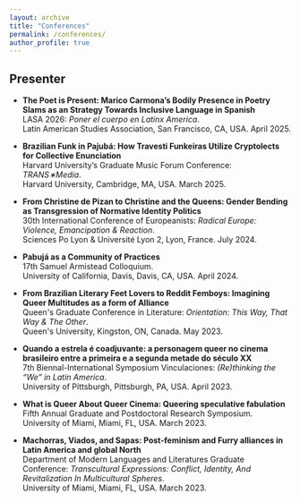 ```yaml
---
layout: archive
title: "Conferences"
permalink: /conferences/
author_profile: true
---
```


## Presenter

- **The Poet is Present: Marico Carmona’s Bodily Presence in Poetry Slams as an Strategy Towards Inclusive Language in Spanish**  
  LASA 2026: *Poner el cuerpo en Latinx America*.  
  Latin American Studies Association, San Francisco, CA, USA. April 2025.

- **Brazilian Funk in Pajubá: How Travesti Funkeiras Utilize Cryptolects for Collective Enunciation**  
  Harvard University’s Graduate Music Forum Conference: *TRANS∗Media*.  
  Harvard University, Cambridge, MA, USA. March 2025.

- **From Christine de Pizan to Christine and the Queens: Gender Bending as Transgression of Normative Identity Politics**  
  30th International Conference of Europeanists: *Radical Europe: Violence, Emancipation & Reaction*.  
  Sciences Po Lyon & Université Lyon 2, Lyon, France. July 2024.

- **Pabujá as a Community of Practices**  
  17th Samuel Armistead Colloquium.  
  University of California, Davis, Davis, CA, USA. April 2024.

- **From Brazilian Literary Feet Lovers to Reddit Femboys: Imagining Queer Multitudes as a form of Alliance**  
  Queen's Graduate Conference in Literature: *Orientation: This Way, That Way & The Other*.  
  Queen's University, Kingston, ON, Canada. May 2023.

- **Quando a estrela é coadjuvante: a personagem queer no cinema brasileiro entre a primeira e a segunda metade do século XX**  
  7th Biennal-International Symposium Vinculaciones: *(Re)thinking the “We” in Latin America*.  
  University of Pittsburgh, Pittsburgh, PA, USA. April 2023.

- **What is Queer About Queer Cinema: Queering speculative fabulation**  
  Fifth Annual Graduate and Postdoctoral Research Symposium.  
  University of Miami, Miami, FL, USA. March 2023.

- **Machorras, Viados, and Sapas: Post-feminism and Furry alliances in Latin America and global North**  
  Department of Modern Languages and Literatures Graduate Conference: *Transcultural Expressions: Conflict, Identity, And Revitalization In Multicultural Spheres*.  
  University of Miami, Miami, FL, USA. March 2023.